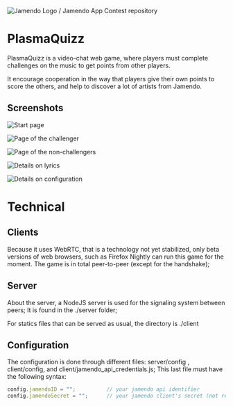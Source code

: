 ![Jamendo Logo / Jamendo App Contest repository](http://blog.jamendo.com.s3.amazonaws.com/wp-content/uploads/2012/04/jamendo_logo2.png "Jamendo App Contest 2013")

PlasmaQuizz
===========

PlasmaQuizz is a video-chat web game, where players must complete challenges on the music to get points from other players.

It encourage cooperation in the way that players give their own points to score the others, and help to discover a lot of artists from Jamendo.


Screenshots
-----------

![Start page](https://raw.github.com/lordblackfox/jamendo-contest/master/screenshots/2013-06-03%20-%20stage%2000.png)

![Page of the challenger](https://raw.github.com/lordblackfox/jamendo-contest/master/screenshots/2013-06-03%20-%20stage%2011.png)

![Page of the non-challengers](https://raw.github.com/lordblackfox/jamendo-contest/master/screenshots/2013-06-03%20-%20stage%2020.png)

![Details on lyrics](https://raw.github.com/lordblackfox/jamendo-contest/master/screenshots/2013-06-03%20-%20pad%20lyrics.png)

![Details on configuration](https://raw.github.com/lordblackfox/jamendo-contest/master/screenshots/2013-06-03%20-%20pad%20configuration.png)

Technical
=========

Clients
-------
Because it uses WebRTC, that is a technology not yet stabilized, only beta versions of web browsers, such as Firefox Nightly can run this game for the moment. The game is in total peer-to-peer (except for the handshake);

Server
------
About the server, a NodeJS server is used for the signaling system between peers; It is found in the ./server folder;

For statics files that can be served as usual, the directory is ./client

Configuration
-------------
The configuration is done through different files: server/config , client/config, and client/jamendo_api_credentials.js; This last file must have the following syntax:

```javascript
config.jamendoID = "";          // your jamendo api identifier
config.jamendoSecret = "";      // your jamendo client's secret (not really needed)
```



